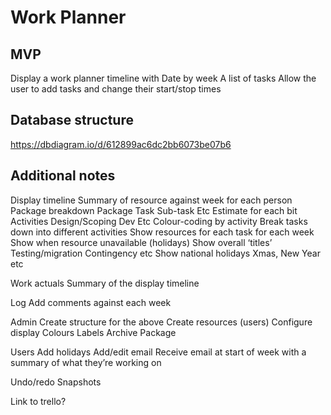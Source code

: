 # Work Planner

## MVP

Display a work planner timeline with
	Date by week
	A list of tasks
Allow the user to add tasks and change their start/stop times

## Database structure

https://dbdiagram.io/d/612899ac6dc2bb6073be07b6

## Additional notes

Display timeline
Summary of resource against week for each person
Package breakdown
Package
Task
Sub-task
Etc
Estimate for each bit
Activities
Design/Scoping
Dev
Etc
Colour-coding by activity
Break tasks down into different activities
Show resources for each task for each week
Show when resource unavailable (holidays)
Show overall ‘titles’
Testing/migration
Contingency etc
Show national holidays
Xmas, New Year etc

Work actuals
Summary of the display timeline

Log
Add comments against each week

Admin
Create structure for the above
Create resources (users)
Configure display
Colours
Labels
Archive Package

Users
Add holidays
Add/edit email
Receive email at start of week with a summary of what they’re working on

Undo/redo
Snapshots

Link to trello?

